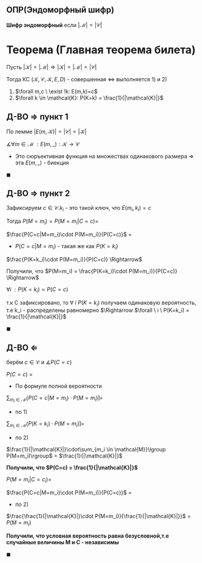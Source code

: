## ОПР(Эндоморфный шифр)
**Шифр эндоморфный** если $|\mathcal{M}| = |\mathcal{C}|$

# Теорема (Главная теорема билета)
Пусть $|\mathcal{K}| = |\mathcal{M}| \Rightarrow |\mathcal{K}|=|\mathcal{M}|=|\mathcal{C}|$

Тогда КС $(\mathcal{K},\mathcal{C},\mathcal{K},E,D)$ - совершенная $\Leftrightarrow$ выполняется 1) и 2)

1. $\forall m,c \ \exist !k: E(m,k)=c$ 
2. $\forall k \in \mathcal{K}: P(K=k) = \frac{1}{|\mathcal{K}|}$

## Д-ВО $\Rightarrow$ пункт 1

По лемме $|E(m, \mathcal{K})| = |\mathcal{C}| = |\mathcal{K}|$

$\measuredangle \forall m \in \mathcal{M} \ :E(m,\_): \mathcal{K} \rightarrow \mathcal{C}$ 
* Это сюръективная функция на множествах одинакового размера $\Rightarrow$ эта $E(m,\_)$ - биекция

$\blacksquare$

## Д-ВО $\Rightarrow$ пункт 2
Зафиксируем $c \in \mathcal{C}$.$k_i$ - это такой ключ, что $E(m_i, k_i) = c$

Тогда $P(M=m_i) = P(M=m_i|C=c)$=

$\frac{P(C=c|M=m_i)\cdot P(M=m_i)}{P(C=c)}$ =

* $P(C=c|M=m_i)$ - такая же как $P(K=k_i)$

$\frac{P(K=k_i)\cdot P(M=m_i)}{P(C=c)} \Rightarrow$

Получили, что $P(M=m_i) = \frac{P(K=k_i)\cdot P(M=m_i)}{P(C=c)} \Rightarrow$

$\forall i \ : P(K=k_i) = P(C=c)$ 

т.к C зафиксировано, то $\forall \ i \ P(K=k_i)$ получаем одинаковую вероятность, т.е k_i - распределены равномерно $\Rightarrow $\forall \ i \ P(K=k_i) = \frac{1}{|\mathcal{K}|}$

$\blacksquare$

## Д-ВО $\Leftarrow$

берём $c \in \mathcal{C}$ и $\measuredangle P(C=c)$ 

$P(C=c)$ =
* По формуле полной вероятности

$\sum_{m_i \in \mathcal{M}}\lgroup P(C=c|M=m_i)\cdot P(M=m_i)\rgroup$=

* по 1)

$\sum_{m_i \in \mathcal{M}}\lgroup P(K=k_i)\cdot P(M=m_i)\rgroup$=

* по 2)

$\frac{1}{|\mathcal{K}|}\cdot\sum_{m_i \in \mathcal{M}}\lgroup P(M=m_i)\rgroup$ = $\frac{1}{|\mathcal{K}|}$

**Получили, что $P(C=c) = \frac{1}{|\mathcal{K}|}$**

$P(M=m_i|C=c_i)$=

$\frac{P(C=c|M=m_i)\cdot P(M=m_i)}{P(C=c)}$ =

* по 2)

$\frac{\frac{1}{|\mathcal{K}|}\cdot P(M=m_i)}{\frac{1}{|\mathcal{K}|}}$ = $P(M=m_i)$

**Получили, что условная вероятность равна безусловной,т.е случайные величины M и C - независимы**

$\blacksquare$





